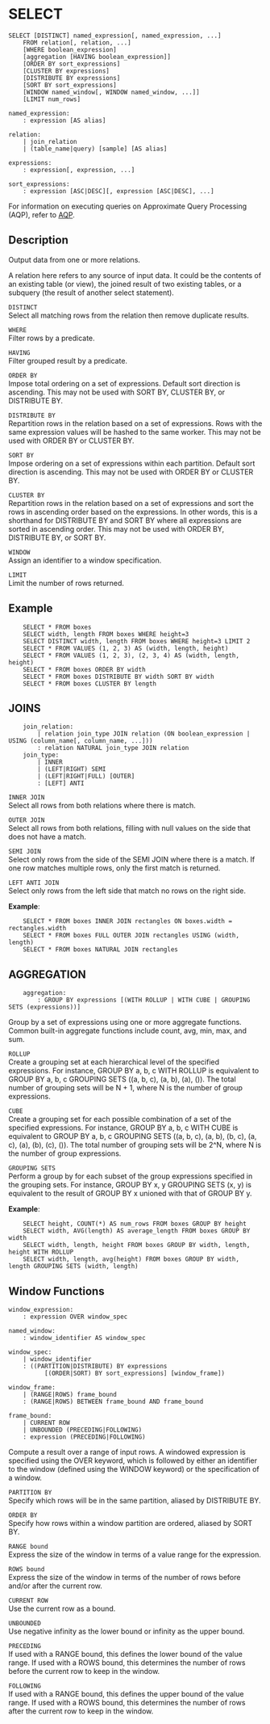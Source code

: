 # SELECT

```pre
SELECT [DISTINCT] named_expression[, named_expression, ...]
    FROM relation[, relation, ...]
    [WHERE boolean_expression]
    [aggregation [HAVING boolean_expression]]
    [ORDER BY sort_expressions]
    [CLUSTER BY expressions]
    [DISTRIBUTE BY expressions]
    [SORT BY sort_expressions]
    [WINDOW named_window[, WINDOW named_window, ...]]
    [LIMIT num_rows]

named_expression:
    : expression [AS alias]

relation:
    | join_relation
    | (table_name|query) [sample] [AS alias]

expressions:
    : expression[, expression, ...]

sort_expressions:
    : expression [ASC|DESC][, expression [ASC|DESC], ...]
```

For information on executing queries on Approximate Query Processing (AQP), refer to [AQP](/../../aqp.md).
## Description

Output data from one or more relations.

A relation here refers to any source of input data. It could be the contents of an existing table (or view), the joined result of two existing tables, or a subquery (the result of another select statement).

`DISTINCT`</br>
Select all matching rows from the relation then remove duplicate results.

`WHERE`</br>
Filter rows by a predicate.

`HAVING`</br>
Filter grouped result by a predicate.

`ORDER BY`</br>
Impose total ordering on a set of expressions. Default sort direction is ascending. This may not be used with SORT BY, CLUSTER BY, or DISTRIBUTE BY.

`DISTRIBUTE BY`</br>
Repartition rows in the relation based on a set of expressions. Rows with the same expression values will be hashed to the same worker. This may not be used with ORDER BY or CLUSTER BY.

`SORT BY`</br>
Impose ordering on a set of expressions within each partition. Default sort direction is ascending. This may not be used with ORDER BY or CLUSTER BY.

`CLUSTER BY`</br>
Repartition rows in the relation based on a set of expressions and sort the rows in ascending order based on the expressions. In other words, this is a shorthand for DISTRIBUTE BY and SORT BY where all expressions are sorted in ascending order. This may not be used with ORDER BY, DISTRIBUTE BY, or SORT BY.

`WINDOW`</br>
Assign an identifier to a window specification.

`LIMIT`</br>
Limit the number of rows returned.


## Example

```pre
    SELECT * FROM boxes
    SELECT width, length FROM boxes WHERE height=3
    SELECT DISTINCT width, length FROM boxes WHERE height=3 LIMIT 2
    SELECT * FROM VALUES (1, 2, 3) AS (width, length, height)
    SELECT * FROM VALUES (1, 2, 3), (2, 3, 4) AS (width, length, height)
    SELECT * FROM boxes ORDER BY width
    SELECT * FROM boxes DISTRIBUTE BY width SORT BY width
    SELECT * FROM boxes CLUSTER BY length
```

JOINS
-----------

```pre
    join_relation:
        | relation join_type JOIN relation (ON boolean_expression | USING (column_name[, column_name, ...]))
        : relation NATURAL join_type JOIN relation
    join_type:
        | INNER
        | (LEFT|RIGHT) SEMI
        | (LEFT|RIGHT|FULL) [OUTER]
        : [LEFT] ANTI
```

`INNER JOIN`</br>
Select all rows from both relations where there is match.

`OUTER JOIN`</br>
Select all rows from both relations, filling with null values on the side that does not have a match.

`SEMI JOIN`</br>
Select only rows from the side of the SEMI JOIN where there is a match. If one row matches multiple rows, only the first match is returned.

`LEFT ANTI JOIN`</br>
Select only rows from the left side that match no rows on the right side.

**Example**:

```pre
    SELECT * FROM boxes INNER JOIN rectangles ON boxes.width = rectangles.width
    SELECT * FROM boxes FULL OUTER JOIN rectangles USING (width, length)
    SELECT * FROM boxes NATURAL JOIN rectangles
```

AGGREGATION
------------

```pre
    aggregation:
        : GROUP BY expressions [(WITH ROLLUP | WITH CUBE | GROUPING SETS (expressions))]
```

Group by a set of expressions using one or more aggregate functions. Common built-in aggregate functions include count, avg, min, max, and sum.

`ROLLUP`</br>
Create a grouping set at each hierarchical level of the specified expressions. For instance, GROUP BY a, b, c WITH ROLLUP is equivalent to GROUP BY a, b, c GROUPING SETS ((a, b, c), (a, b), (a), ()). The total number of grouping sets will be N + 1, where N is the number of group expressions.

`CUBE`</br>
Create a grouping set for each possible combination of a set of the specified expressions. For instance, GROUP BY a, b, c WITH CUBE is equivalent to GROUP BY a, b, c GROUPING SETS ((a, b, c), (a, b), (b, c), (a, c), (a), (b), (c), ()). The total number of grouping sets will be 2^N, where N is the number of group expressions.

`GROUPING SETS`</br>
Perform a group by for each subset of the group expressions specified in the grouping sets. For instance, GROUP BY x, y GROUPING SETS (x, y) is equivalent to the result of GROUP BY x unioned with that of GROUP BY y.

**Example**:

```pre
    SELECT height, COUNT(*) AS num_rows FROM boxes GROUP BY height
    SELECT width, AVG(length) AS average_length FROM boxes GROUP BY width
    SELECT width, length, height FROM boxes GROUP BY width, length, height WITH ROLLUP
    SELECT width, length, avg(height) FROM boxes GROUP BY width, length GROUPING SETS (width, length)
```

Window Functions
--------------

```pre
window_expression:
    : expression OVER window_spec

named_window:
    : window_identifier AS window_spec

window_spec:
    | window_identifier
    : ((PARTITION|DISTRIBUTE) BY expressions
          [(ORDER|SORT) BY sort_expressions] [window_frame])

window_frame:
    | (RANGE|ROWS) frame_bound
    : (RANGE|ROWS) BETWEEN frame_bound AND frame_bound

frame_bound:
    | CURRENT ROW
    | UNBOUNDED (PRECEDING|FOLLOWING)
    : expression (PRECEDING|FOLLOWING)
```

Compute a result over a range of input rows. A windowed expression is specified using the OVER keyword, which is followed by either an identifier to the window (defined using the WINDOW keyword) or the specification of a window.

`PARTITION BY`</br>
Specify which rows will be in the same partition, aliased by DISTRIBUTE BY.

`ORDER BY`</br>
Specify how rows within a window partition are ordered, aliased by SORT BY.

`RANGE bound`</br>
Express the size of the window in terms of a value range for the expression.

`ROWS bound`</br>
Express the size of the window in terms of the number of rows before and/or after the current row.

`CURRENT ROW`</br>
Use the current row as a bound.

`UNBOUNDED`</br>
Use negative infinity as the lower bound or infinity as the upper bound.

`PRECEDING`</br>
If used with a RANGE bound, this defines the lower bound of the value range. If used with a ROWS bound, this determines the number of rows before the current row to keep in the window.

`FOLLOWING`</br>
If used with a RANGE bound, this defines the upper bound of the value range. If used with a ROWS bound, this determines the number of rows after the current row to keep in the window.
